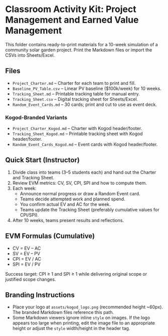 # Classroom Activity Kit: Project Management and Earned Value Management

This folder contains ready-to-print materials for a 10-week simulation of a community solar garden project. Print the Markdown files or import the CSVs into Sheets/Excel.

## Files
- `Project_Charter.md` – Charter for each team to print and fill.
- `Baseline_PV_Table.csv` – Linear PV baseline ($100k/week) for 10 weeks.
- `Tracking_Sheet.md` – Printable tracking table for manual entry.
- `Tracking_Sheet.csv` – Digital tracking sheet for Sheets/Excel.
- `Random_Event_Cards.md` – 30 cards; print and cut to use as event deck.
 
### Kogod-Branded Variants
- `Project_Charter_Kogod.md` – Charter with Kogod header/footer.
- `Tracking_Sheet_Kogod.md` – Printable tracking sheet with Kogod header/footer.
- `Random_Event_Cards_Kogod.md` – Event cards with Kogod header/footer.

## Quick Start (Instructor)
1. Divide class into teams (3–5 students each) and hand out the Charter and Tracking Sheet.
2. Review EVM metrics: CV, SV, CPI, SPI and how to compute them.
3. Each week:
   - Announce normal progress or draw a Random Event card.
   - Teams decide attempted work and planned spend.
   - You confirm actual EV and AC for the week.
   - Teams update the Tracking Sheet (preferably cumulative values for CPI/SPI).
4. After 10 weeks, teams present results and reflections.

## EVM Formulas (Cumulative)
- CV = EV – AC
- SV = EV – PV
- CPI = EV / AC
- SPI = EV / PV

Success target: CPI ≥ 1 and SPI ≥ 1 while delivering original scope or justified scope changes.

## Branding Instructions
- Place your logo at `assets/kogod_logo.png` (recommended height ~60px). The branded Markdown files reference this path.
- Some Markdown viewers ignore inline `style` on images. If the logo appears too large when printing, edit the image file to an appropriate height or adjust the `style` width/height in the header tag.
